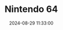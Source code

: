 ---
layout: post
title: Nintendo 64
summary: 
date: '2024-08-29 11:33:00'
#tags: [Consoles, Nintendo]
tags: [Consoles]
---